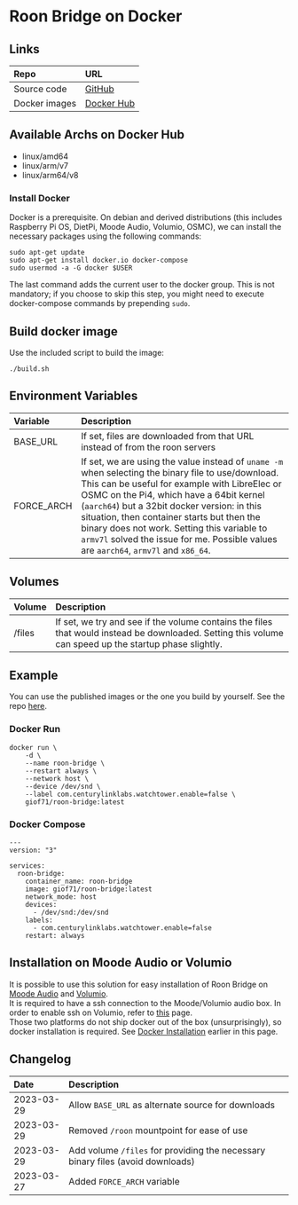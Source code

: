 # Roon Bridge on Docker

## Links

Repo|URL
:---|:---
Source code|[GitHub](https://github.com/GioF71/roon-bridge-docker)
Docker images|[Docker Hub](https://hub.docker.com/r/giof71/roon-bridge)

## Available Archs on Docker Hub

- linux/amd64
- linux/arm/v7
- linux/arm64/v8

### Install Docker

Docker is a prerequisite. On debian and derived distributions (this includes Raspberry Pi OS, DietPi, Moode Audio, Volumio, OSMC), we can install the necessary packages using the following commands:

```text
sudo apt-get update
sudo apt-get install docker.io docker-compose
sudo usermod -a -G docker $USER
```

The last command adds the current user to the docker group. This is not mandatory; if you choose to skip this step, you might need to execute docker-compose commands by prepending `sudo`.  

## Build docker image

Use the included script to build the image:

`./build.sh`

## Environment Variables

Variable|Description
:---|:---
BASE_URL|If set, files are downloaded from that URL instead of from the roon servers
FORCE_ARCH|If set, we are using the value instead of `uname -m` when selecting the binary file to use/download. This can be useful for example with LibreElec or OSMC on the Pi4, which have a 64bit kernel (`aarch64`) but a 32bit docker version: in this situation, then container starts but then the binary does not work. Setting this variable to `armv7l` solved the issue for me. Possible values are `aarch64`, `armv7l` and `x86_64`.

## Volumes

Volume|Description
:---|:---
/files|If set, we try and see if the volume contains the files that would instead be downloaded. Setting this volume can speed up the startup phase slightly.

## Example

You can use the published images or the one you build by yourself. See the repo [here](https://hub.docker.com/r/giof71/roon-bridge).  

### Docker Run

```text
docker run \
    -d \
    --name roon-bridge \
    --restart always \
    --network host \
    --device /dev/snd \
    --label com.centurylinklabs.watchtower.enable=false \
    giof71/roon-bridge:latest
```

### Docker Compose

```text
---
version: "3"

services:
  roon-bridge:
    container_name: roon-bridge
    image: giof71/roon-bridge:latest
    network_mode: host
    devices:
      - /dev/snd:/dev/snd
    labels:
      - com.centurylinklabs.watchtower.enable=false
    restart: always
```

## Installation on Moode Audio or Volumio

It is possible to use this solution for easy installation of Roon Bridge on [Moode Audio](https://moodeaudio.org/) and [Volumio](https://volumio.com/).  
It is required to have a ssh connection to the Moode/Volumio audio box. In order to enable ssh on Volumio, refer to [this](https://developers.volumio.com/SSH%20Connection) page.  
Those two platforms do not ship docker out of the box (unsurprisingly), so docker installation is required. See [Docker Installation](#install-docker) earlier in this page.  

## Changelog

Date|Description
:---|:---
2023-03-29|Allow `BASE_URL` as alternate source for downloads
2023-03-29|Removed `/roon` mountpoint for ease of use
2023-03-29|Add volume `/files` for providing the necessary binary files (avoid downloads)
2023-03-27|Added `FORCE_ARCH` variable
